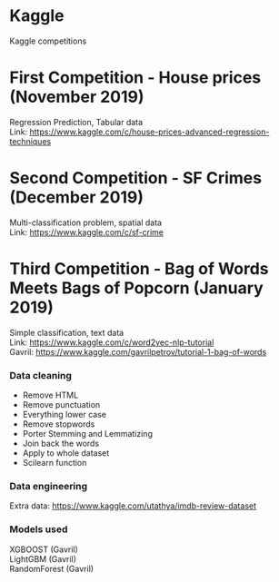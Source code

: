 # Kaggle
Kaggle competitions

# First Competition - House prices (November 2019)
Regression Prediction, Tabular data
<br> Link: https://www.kaggle.com/c/house-prices-advanced-regression-techniques

# Second Competition - SF Crimes (December 2019)
Multi-classification problem, spatial data
<br> Link: https://www.kaggle.com/c/sf-crime

# Third Competition - Bag of Words Meets Bags of Popcorn (January 2019)
Simple classification, text data
<br> Link: https://www.kaggle.com/c/word2vec-nlp-tutorial
<br> Gavril: https://www.kaggle.com/gavrilpetrov/tutorial-1-bag-of-words

### Data cleaning
- Remove HTML
- Remove punctuation
- Everything lower case
- Remove stopwords
- Porter Stemming and Lemmatizing
- Join back the words
- Apply to whole dataset
- Scilearn function

### Data engineering
Extra data: https://www.kaggle.com/utathya/imdb-review-dataset

### Models used
XGBOOST (Gavril)
<br>LightGBM (Gavril)
<br>RandomForest (Gavril)

